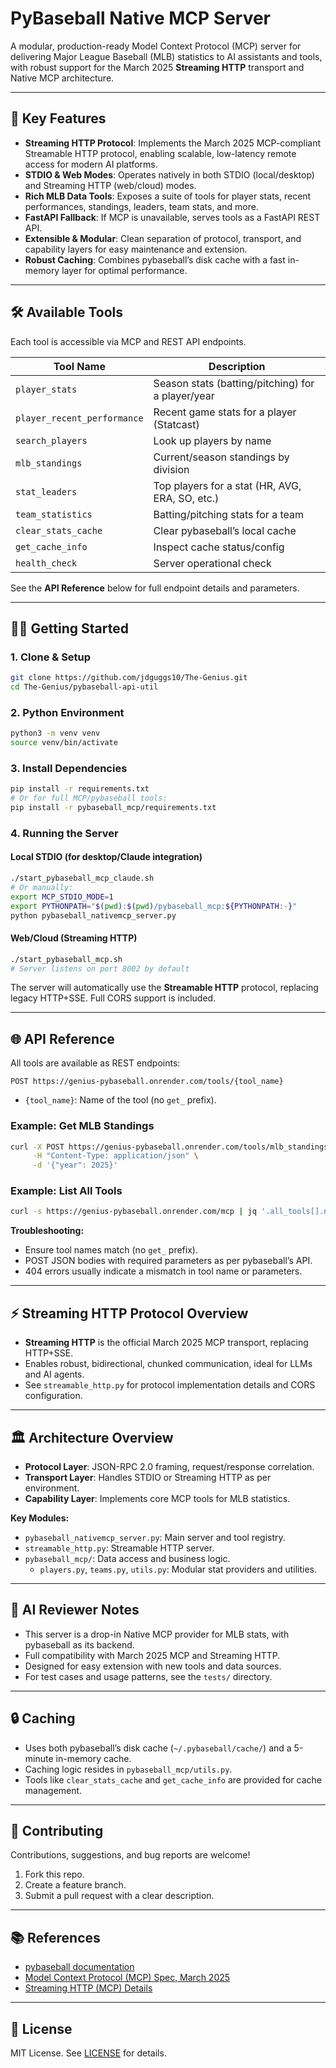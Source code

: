 # PyBaseball Native MCP Server

A modular, production-ready Model Context Protocol (MCP) server for delivering Major League Baseball (MLB) statistics to AI assistants and tools, with robust support for the March 2025 **Streaming HTTP** transport and Native MCP architecture.

---

## 🚀 Key Features

- **Streaming HTTP Protocol**: Implements the March 2025 MCP-compliant Streamable HTTP protocol, enabling scalable, low-latency remote access for modern AI platforms.
- **STDIO & Web Modes**: Operates natively in both STDIO (local/desktop) and Streaming HTTP (web/cloud) modes.
- **Rich MLB Data Tools**: Exposes a suite of tools for player stats, recent performances, standings, leaders, team stats, and more.
- **FastAPI Fallback**: If MCP is unavailable, serves tools as a FastAPI REST API.
- **Extensible & Modular**: Clean separation of protocol, transport, and capability layers for easy maintenance and extension.
- **Robust Caching**: Combines pybaseball’s disk cache with a fast in-memory layer for optimal performance.

---

## 🛠️ Available Tools

Each tool is accessible via MCP and REST API endpoints.

| Tool Name                  | Description                                              |
|----------------------------|---------------------------------------------------------|
| `player_stats`             | Season stats (batting/pitching) for a player/year       |
| `player_recent_performance`| Recent game stats for a player (Statcast)               |
| `search_players`           | Look up players by name                                 |
| `mlb_standings`            | Current/season standings by division                    |
| `stat_leaders`             | Top players for a stat (HR, AVG, ERA, SO, etc.)         |
| `team_statistics`          | Batting/pitching stats for a team                       |
| `clear_stats_cache`        | Clear pybaseball’s local cache                          |
| `get_cache_info`           | Inspect cache status/config                             |
| `health_check`             | Server operational check                                |

See the **API Reference** below for full endpoint details and parameters.

---

## 🧑‍💻 Getting Started

### 1. Clone & Setup

```bash
git clone https://github.com/jdguggs10/The-Genius.git
cd The-Genius/pybaseball-api-util
```

### 2. Python Environment

```bash
python3 -m venv venv
source venv/bin/activate
```

### 3. Install Dependencies

```bash
pip install -r requirements.txt
# Or for full MCP/pybaseball tools:
pip install -r pybaseball_mcp/requirements.txt
```

### 4. Running the Server

#### Local STDIO (for desktop/Claude integration)

```bash
./start_pybaseball_mcp_claude.sh
# Or manually:
export MCP_STDIO_MODE=1
export PYTHONPATH="$(pwd):$(pwd)/pybaseball_mcp:${PYTHONPATH:-}"
python pybaseball_nativemcp_server.py
```

#### Web/Cloud (Streaming HTTP)

```bash
./start_pybaseball_mcp.sh
# Server listens on port 8002 by default
```

The server will automatically use the **Streamable HTTP** protocol, replacing legacy HTTP+SSE. Full CORS support is included.

---

## 🌐 API Reference

All tools are available as REST endpoints:

```
POST https://genius-pybaseball.onrender.com/tools/{tool_name}
```
- `{tool_name}`: Name of the tool (no `get_` prefix).

### Example: Get MLB Standings

```bash
curl -X POST https://genius-pybaseball.onrender.com/tools/mlb_standings \
     -H "Content-Type: application/json" \
     -d '{"year": 2025}'
```

### Example: List All Tools

```bash
curl -s https://genius-pybaseball.onrender.com/mcp | jq '.all_tools[].name'
```

**Troubleshooting:**  
- Ensure tool names match (no `get_` prefix).
- POST JSON bodies with required parameters as per pybaseball’s API.
- 404 errors usually indicate a mismatch in tool name or parameters.

---

## ⚡ Streaming HTTP Protocol Overview

- **Streaming HTTP** is the official March 2025 MCP transport, replacing HTTP+SSE.
- Enables robust, bidirectional, chunked communication, ideal for LLMs and AI agents.
- See `streamable_http.py` for protocol implementation details and CORS configuration.

---

## 🏛️ Architecture Overview

- **Protocol Layer**: JSON-RPC 2.0 framing, request/response correlation.
- **Transport Layer**: Handles STDIO or Streaming HTTP as per environment.
- **Capability Layer**: Implements core MCP tools for MLB statistics.

**Key Modules:**
- `pybaseball_nativemcp_server.py`: Main server and tool registry.
- `streamable_http.py`: Streamable HTTP server.
- `pybaseball_mcp/`: Data access and business logic.
  - `players.py`, `teams.py`, `utils.py`: Modular stat providers and utilities.

---

## 🧠 AI Reviewer Notes

- This server is a drop-in Native MCP provider for MLB stats, with pybaseball as its backend.
- Full compatibility with March 2025 MCP and Streaming HTTP.
- Designed for easy extension with new tools and data sources.
- For test cases and usage patterns, see the `tests/` directory.

---

## 🔒 Caching

- Uses both pybaseball’s disk cache (`~/.pybaseball/cache/`) and a 5-minute in-memory cache.
- Caching logic resides in `pybaseball_mcp/utils.py`.
- Tools like `clear_stats_cache` and `get_cache_info` are provided for cache management.

---

## 🤝 Contributing

Contributions, suggestions, and bug reports are welcome!

1. Fork this repo.
2. Create a feature branch.
3. Submit a pull request with a clear description.

---

## 📚 References

- [pybaseball documentation](https://github.com/jldbc/pybaseball)
- [Model Context Protocol (MCP) Spec, March 2025](https://github.com/mcp-protocol/spec)
- [Streaming HTTP (MCP) Details](https://github.com/mcp-protocol/streaming-http)

---

## 📄 License

MIT License. See [LICENSE](../LICENSE) for details.
